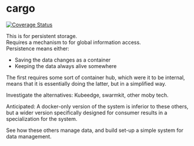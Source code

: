 # cargo

[![Coverage Status](https://coveralls.io/repos/github/armadanet/cargo/badge.svg?branch=master)](https://coveralls.io/github/armadanet/cargo?branch=master)

This is for persistent storage.  
Requires a mechanism to for global information access.  
Persistence means either:
- Saving the data changes as a container
- Keeping the data always alive somewhere  

The first requires some sort of container hub, which were it to be internal, means that it is essentially doing the latter, but in a simplified way.

Investigate the alternatives: Kubeedge, swarmkit, other moby tech.

Anticipated: A docker-only version of the system is inferior to these others, but a wider version specifically designed for consumer results in a specialization for the system.

See how these others manage data, and build set-up a simple system for data management.
